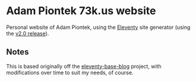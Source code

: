# Adam Piontek 73k.us website

Personal website of Adam Piontek, using the [Eleventy](https://www.11ty.dev/) site generator (using the [v2.0 release](https://www.11ty.dev/blog/eleventy-v2/)).

## Notes

This is based originally off the [eleventy-base-blog](https://github.com/11ty/eleventy-base-blog) project, with modifications over time to suit my needs, of course.
